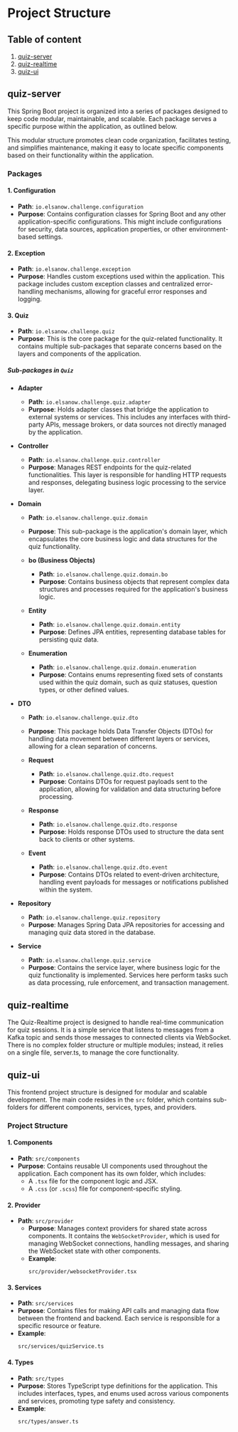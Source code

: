 # Project Structure

## Table of content
1. [quiz-server](#quiz-server)
2. [quiz-realtime](#quiz-realtime)
2. [quiz-ui](#quiz-ui)

## quiz-server

This Spring Boot project is organized into a series of packages designed to keep code modular, maintainable, and scalable. Each package serves a specific purpose within the application, as outlined below.

This modular structure promotes clean code organization, facilitates testing, and simplifies maintenance, making it easy to locate specific components based on their functionality within the application.

### Packages

#### 1. **Configuration**
- **Path**: `io.elsanow.challenge.configuration`
- **Purpose**: Contains configuration classes for Spring Boot and any other application-specific configurations. This might include configurations for security, data sources, application properties, or other environment-based settings.

#### 2. **Exception**
- **Path**: `io.elsanow.challenge.exception`
- **Purpose**: Handles custom exceptions used within the application. This package includes custom exception classes and centralized error-handling mechanisms, allowing for graceful error responses and logging.

#### 3. **Quiz**
- **Path**: `io.elsanow.challenge.quiz`
- **Purpose**: This is the core package for the quiz-related functionality. It contains multiple sub-packages that separate concerns based on the layers and components of the application.

##### Sub-packages in `Quiz`

- **Adapter**
  - **Path**: `io.elsanow.challenge.quiz.adapter`
  - **Purpose**: Holds adapter classes that bridge the application to external systems or services. This includes any interfaces with third-party APIs, message brokers, or data sources not directly managed by the application.

- **Controller**
  - **Path**: `io.elsanow.challenge.quiz.controller`
  - **Purpose**: Manages REST endpoints for the quiz-related functionalities. This layer is responsible for handling HTTP requests and responses, delegating business logic processing to the service layer.

- **Domain**
  - **Path**: `io.elsanow.challenge.quiz.domain`
  - **Purpose**: This sub-package is the application's domain layer, which encapsulates the core business logic and data structures for the quiz functionality.

  - **bo (Business Objects)**
    - **Path**: `io.elsanow.challenge.quiz.domain.bo`
    - **Purpose**: Contains business objects that represent complex data structures and processes required for the application's business logic.

  - **Entity**
    - **Path**: `io.elsanow.challenge.quiz.domain.entity`
    - **Purpose**: Defines JPA entities, representing database tables for persisting quiz data.

  - **Enumeration**
    - **Path**: `io.elsanow.challenge.quiz.domain.enumeration`
    - **Purpose**: Contains enums representing fixed sets of constants used within the quiz domain, such as quiz statuses, question types, or other defined values.

- **DTO**
  - **Path**: `io.elsanow.challenge.quiz.dto`
  - **Purpose**: This package holds Data Transfer Objects (DTOs) for handling data movement between different layers or services, allowing for a clean separation of concerns.

  - **Request**
    - **Path**: `io.elsanow.challenge.quiz.dto.request`
    - **Purpose**: Contains DTOs for request payloads sent to the application, allowing for validation and data structuring before processing.

  - **Response**
    - **Path**: `io.elsanow.challenge.quiz.dto.response`
    - **Purpose**: Holds response DTOs used to structure the data sent back to clients or other systems.

  - **Event**
    - **Path**: `io.elsanow.challenge.quiz.dto.event`
    - **Purpose**: Contains DTOs related to event-driven architecture, handling event payloads for messages or notifications published within the system.

- **Repository**
  - **Path**: `io.elsanow.challenge.quiz.repository`
  - **Purpose**: Manages Spring Data JPA repositories for accessing and managing quiz data stored in the database.

- **Service**
  - **Path**: `io.elsanow.challenge.quiz.service`
  - **Purpose**: Contains the service layer, where business logic for the quiz functionality is implemented. Services here perform tasks such as data processing, rule enforcement, and transaction management.


## quiz-realtime

The Quiz-Realtime project is designed to handle real-time communication for quiz sessions. It is a simple service that listens to messages from a Kafka topic and sends those messages to connected clients via WebSocket.
There is no complex folder structure or multiple modules; instead, it relies on a single file, server.ts, to manage the core functionality.


## quiz-ui

This frontend project structure is designed for modular and scalable development. The main code resides in the `src` folder, which contains sub-folders for different components, services, types, and providers.

### Project Structure

#### 1. **Components**
- **Path**: `src/components`
- **Purpose**: Contains reusable UI components used throughout the application. Each component has its own folder, which includes:
  - A `.tsx` file for the component logic and JSX.
  - A `.css` (or `.scss`) file for component-specific styling.

#### 2. **Provider**
- **Path**: `src/provider`
  - **Purpose**: Manages context providers for shared state across components. It contains the `WebSocketProvider`, which is used for managing WebSocket connections, handling messages, and sharing the WebSocket state with other components.
  - **Example**:
    ```
    src/provider/websocketProvider.tsx
    ```

#### 3. **Services**
- **Path**: `src/services`
- **Purpose**: Contains files for making API calls and managing data flow between the frontend and backend. Each service is responsible for a specific resource or feature.
- **Example**:
  ```
  src/services/quizService.ts
  ```

#### 4. **Types**
- **Path**: `src/types`
- **Purpose**: Stores TypeScript type definitions for the application. This includes interfaces, types, and enums used across various components and services, promoting type safety and consistency.
- **Example**:
  ```
  src/types/answer.ts
  ```
